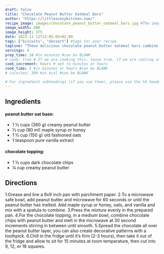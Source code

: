 ```yaml
---
draft: false
title: "Chocolate Peanut Butter Oatmeal Bars"
author: "https://littlesunnykitchen.com/"
recipe_image: images/chocolate_peanut_butter_oatmeal_bars.jpg #The image for your recipe
image_width: 600
image_height: 375
date: 2023-11-12T22:05:03+02:00
tags: ["biscuits", "dessert"] #tags for your recipe
tagline: "These delicious chocolate peanut butter oatmeal bars combine the rich taste of chocolate, creamy peanut butter, and nutritious oats."
servings: 9
prep_time: 10 #in minutes #can be BLANK
# cook: true # If we are cooking this, leave true, if we are cooling set to false
cook_increment: hours # set to minutes or hours
cook_time: 2 #in minutes or hours #can be BLANK
# calories: 300 #in kcal #can be BLANK

# For ingredient subheadings (if you use them), please use the h4 header.  For print view I have those elements targeted
---
```



## Ingredients

#### peanut butter oat base:
- 1 ½ cups (360 g) creamy peanut butter
- ⅓ cup (80 ml) maple syrup or honey
- 1 ½ cup (150 g) old fashioned oats
- 1 teaspoon pure vanilla extract

#### chocolate topping:
- 1 ½ cups dark chocolate chips
- ¼ cup creamy peanut butter

## Directions

1.Grease and line a 9x9 inch pan with parchment paper.
2.To a microwave safe bowl, add peanut butter and microwave for 60 seconds or until the peanut butter has melted. Add maple syrup or honey, oats, and vanilla and mix with a spatula to combine.
3.Press the mixture evenly in the prepared pan.
4.For the chocolate topping, in a medium bowl, combine chocolate chips with peanut butter and melt in the microwave at 30 second increments stirring in between until smooth.
5.Spread the chocolate all over the peanut butter layer, you can also create decorative patterns with a toothpick.
6.Chill in the fridge until it’s firm (2-3 hours), then take it out of the fridge and allow to sit for 15 minutes at room temperature, then cut into 9, 12, or 18 squares.